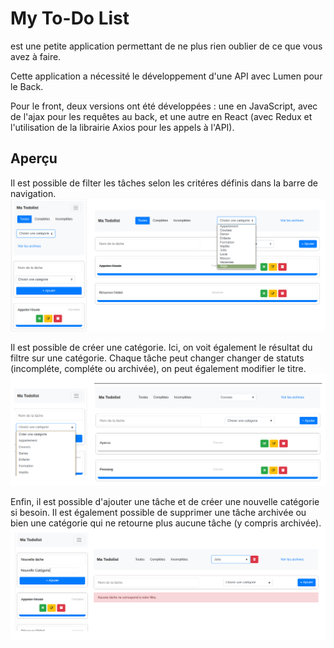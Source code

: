# My To-Do List

est une petite application permettant de ne plus rien oublier de ce que vous avez à faire.

Cette application a nécessité le développement d'une API avec Lumen pour le Back.

Pour le front, deux versions ont été développées : une en JavaScript, avec de l'ajax pour les requêtes au back, et une autre en React (avec Redux et l'utilisation de la librairie Axios pour les appels à l'API).

## Aperçu

Il est possible de filter les tâches selon les critéres définis dans la barre de navigation.
![todolist-1](todolist-1.png)

Il est possible de créer une catégorie. Ici, on voit également le résultat du filtre sur une catégorie. Chaque tâche peut changer changer de statuts (incompléte, compléte ou archivée), on peut également modifier le titre.
![todolist-2](todolist-2.png)

Enfin, il est possible d'ajouter une tâche et de créer une nouvelle catégorie si besoin. Il est également possible de supprimer une tâche archivée ou bien une catégorie qui ne retourne plus aucune tâche (y compris archivée).
![todolist-3](todolist-3.png)
